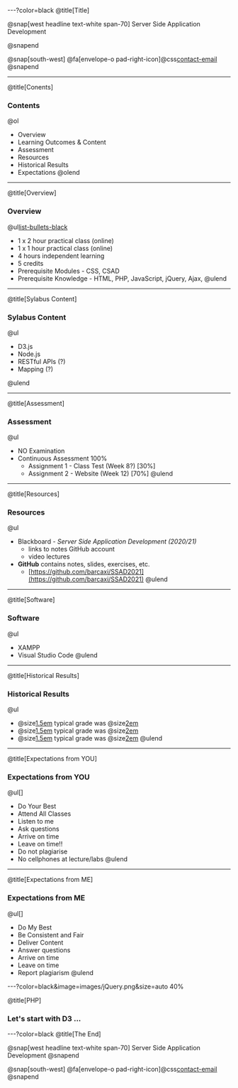 ---?color=black
@title[Title]

@snap[west headline text-white span-70]
Server Side Application Development

@snapend

@snap[south-west]
@fa[envelope-o pad-right-icon]@css[contact-email](thomas.devine@lyit.ie)
@snapend


---
@title[Conents]
### Contents

@ol[](false)
- Overview
- Learning Outcomes & Content
- Assessment
- Resources
- Historical Results
- Expectations
@olend

---

@title[Overview]
### Overview

@ul[list-bullets-black](true)
- 1 x 2 hour practical class (online)
- 1 x 1 hour practical class (online)
- 4 hours independent learning
- 5 credits
- Prerequisite Modules - CSS, CSAD
- Prerequisite Knowledge - HTML, PHP, JavaScript, jQuery, Ajax, 
@ulend

---


@title[Sylabus Content]
### Sylabus Content

@ul[](true)
- D3.js
- Node.js 
- RESTful APIs (?)
- Mapping (?)

@ulend


---

@title[Assessment]
### Assessment

@ul[](true)
- NO Examination 
- Continuous Assessment 100%
	- Assignment 1 - Class Test (Week 8?) [30%]
	- Assignment 2 - Website (Week 12) [70%]
@ulend

---

@title[Resources]
### Resources

@ul[](true)
- Blackboard - _Server Side Application Development (2020/21)_ 
	- links to notes GitHub account
	- video lectures
- **GitHub** contains notes, slides, exercises, etc.
	- [https://github.com/barcaxi/SSAD2021](https://github.com/barcaxi/SSAD2021)
@ulend

---

@title[Software]
### Software

@ul[](false)
- XAMPP
- Visual Studio Code
@ulend

---

@title[Historical Results]
### Historical Results

@ul[](false)
- @size[1.5em](2020) typical grade was @size[2em](78%)
- @size[1.5em](2019) typical grade was @size[2em](75%)
- @size[1.5em](2018) typical grade was @size[2em](67%)
@ulend

---

@title[Expectations from YOU]
### Expectations from YOU

@ul[]
- Do Your Best
- Attend All Classes 
- Listen to me
- Ask questions
- Arrive on time
- Leave on time!!
- Do not plagiarise
- No cellphones at lecture/labs
@ulend

---

@title[Expectations from ME]
### Expectations from ME

@ul[]
- Do My Best
- Be Consistent and Fair
- Deliver Content
- Answer questions
- Arrive on time
- Leave on time
- Report plagiarism
@ulend



---?color=black&image=images/jQuery.png&size=auto 40%

@title[PHP]
### Let's start with D3 ...




---?color=black
@title[The End]

@snap[west headline text-white span-70]
Server Side Application Development
@snapend

@snap[south-west]
@fa[envelope-o pad-right-icon]@css[contact-email](thomas.devine@lyit.ie)
@snapend
